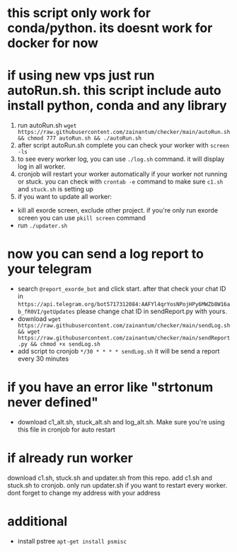 # this script only work for conda/python. its doesnt work for docker for now
# if using new vps just run autoRun.sh. this script include auto install python, conda and any library
1. run autoRun.sh
```wget https://raw.githubusercontent.com/zainantum/checker/main/autoRun.sh && chmod 777 autoRun.sh && ./autoRun.sh```
2. after script autoRun.sh complete you can check your worker with ```screen -ls```
3. to see every worker log, you can use ``` ./log.sh ``` command. it will display log in all worker.
4. cronjob will restart your worker automatically if your worker not running or stuck. you can check with ``` crontab -e ``` command to make sure ```c1.sh``` and ```stuck.sh``` is setting up
5. if you want to update all worker:
- kill all exorde screen, exclude other project. if you're only run exorde screen you can use ```pkill screen``` command
- run ```./updater.sh```
# now you can send a log report to your telegram
- search ```@report_exorde_bot``` and click start. after that check your chat ID in ```https://api.telegram.org/bot5717312084:AAFYl4qrYosNPojHPy6MWZb8W16ab_fR0VI/getUpdates``` please change chat ID in sendReport.py with yours.
- download ```wget https://raw.githubusercontent.com/zainantum/checker/main/sendLog.sh && wget https://raw.githubusercontent.com/zainantum/checker/main/sendReport.py && chmod +x sendLog.sh```
- add script to cronjob ``` */30 * * * * sendLog.sh ``` it will be send a report every 30 minutes
# if you have an error like "strtonum never defined"
- download c1_alt.sh, stuck_alt.sh and log_alt.sh. Make sure you're using this file in cronjob for auto restart
# if already run worker
download c1.sh, stuck.sh and updater.sh from this repo. add c1.sh and stuck.sh to cronjob. only run updater.sh if you want to restart every worker. dont forget to change my address with your address

# additional
- install pstree
```apt-get install psmisc```
